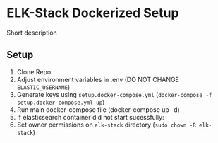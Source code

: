 # ELK-Stack Dockerized Setup
Short description

## Setup
1. Clone Repo
2. Adjust environment variables in .env (DO NOT CHANGE `ELASTIC_USERNAME`)
3. Generate keys using `setup.docker-compose.yml` (`docker-compose -f setup.docker-compose.yml up`)
4. Run main docker-compose file (docker-compose up -d)
5. If elasticsearch container did not start sucessfully:
  1. Set owner permissions on `elk-stack` directory (`sudo chown -R elk-stack`)
   
